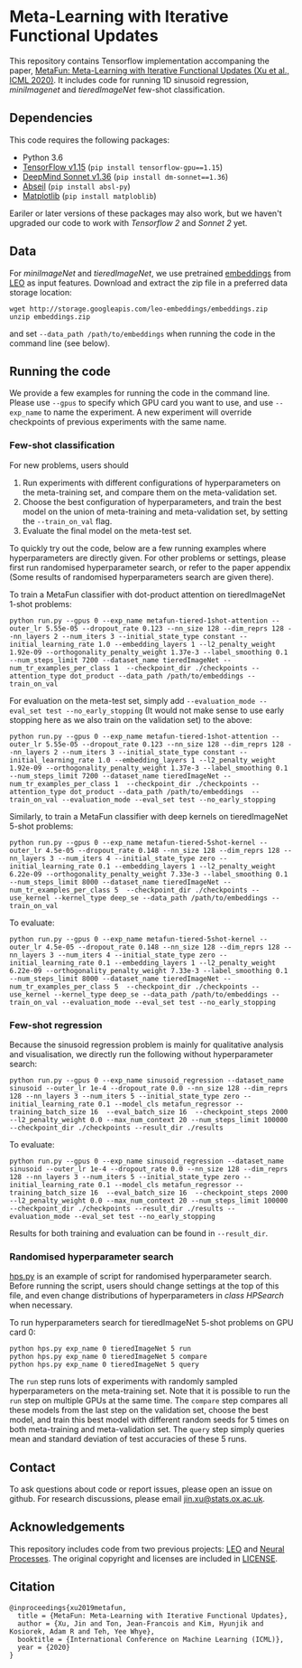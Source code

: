 # Meta-Learning with Iterative Functional Updates

This repository contains Tensorflow implementation accompaning the paper, [MetaFun: Meta-Learning with Iterative Functional Updates (Xu et al., ICML 2020)](https://arxiv.org/abs/1912.02738). It includes code for running 1D sinusoid regression, *miniImagenet* and *tieredImageNet* few-shot classification.


## Dependencies

This code requires the following packages:
* Python 3.6
* [TensorFlow v1.15](https://www.tensorflow.org/install/pip) (`pip install tensorflow-gpu==1.15`)
* [DeepMind Sonnet v1.36](https://github.com/deepmind/sonnet/tree/v1.36)  (`pip install dm-sonnet==1.36`)
* [Abseil](https://github.com/abseil/abseil-py) (`pip install absl-py`)
* [Matplotlib](https://matplotlib.org/3.1.1/users/installing.html) (`pip install matploblib`)

Eariler or later versions of these packages may also work, but we haven't upgraded our code to work with *Tensorflow 2* and *Sonnet 2* yet.

## Data

For *miniImageNet* and *tieredImageNet*, we use pretrained [embeddings](http://storage.googleapis.com/leo-embeddings/embeddings.zip) from [LEO](https://github.com/deepmind/leo) as input features. Download and extract the zip file in a preferred data storage location: 
```
wget http://storage.googleapis.com/leo-embeddings/embeddings.zip
unzip embeddings.zip
```

and set `--data_path /path/to/embeddings` when running the code in the command line (see below). 

## Running the code

We provide a few examples for running the code in the command line. Please use `--gpus` to specify which GPU card you want to use, and use `--exp_name` to name the experiment. A new experiment will override checkpoints of previous experiments with the same name.

### Few-shot classification
For new problems, users should 
1. Run experiments with different configurations of hyperparameters on the meta-training set, and compare them on the meta-validation set.
2. Choose the best configuration of hyperparameters, and train the best model on the union of meta-training and meta-validation set, by setting the `--train_on_val` flag.
3. Evaluate the final model on the meta-test set.

To quickly try out the code, below are a few running examples where hyperparameters are directly given. For other problems or settings, please first run randomised hyperparameter search, or refer to the paper appendix (Some results of randomised hyperparameters search are given there).

To train a MetaFun classifier with dot-product attention on tieredImageNet 1-shot problems:
```
python run.py --gpus 0 --exp_name metafun-tiered-1shot-attention --outer_lr 5.55e-05 --dropout_rate 0.123 --nn_size 128 --dim_reprs 128 --nn_layers 2 --num_iters 3 --initial_state_type constant --initial_learning_rate 1.0 --embedding_layers 1 --l2_penalty_weight 1.92e-09 --orthogonality_penalty_weight 1.37e-3 --label_smoothing 0.1 --num_steps_limit 7200 --dataset_name tieredImageNet --num_tr_examples_per_class 1  --checkpoint_dir ./checkpoints --attention_type dot_product --data_path /path/to/embeddings --train_on_val
```
For evaluation on the meta-test set, simply add `--evaluation_mode --eval_set test --no_early_stopping` (It would not make sense to use early stopping here as we also train on the validation set) to the above:
```
python run.py --gpus 0 --exp_name metafun-tiered-1shot-attention --outer_lr 5.55e-05 --dropout_rate 0.123 --nn_size 128 --dim_reprs 128 --nn_layers 2 --num_iters 3 --initial_state_type constant --initial_learning_rate 1.0 --embedding_layers 1 --l2_penalty_weight 1.92e-09 --orthogonality_penalty_weight 1.37e-3 --label_smoothing 0.1 --num_steps_limit 7200 --dataset_name tieredImageNet --num_tr_examples_per_class 1  --checkpoint_dir ./checkpoints --attention_type dot_product --data_path /path/to/embeddings  --train_on_val --evaluation_mode --eval_set test --no_early_stopping

```

Similarly, to train a MetaFun classifier with deep kernels on tieredImageNet 5-shot problems:
```
python run.py --gpus 0 --exp_name metafun-tiered-5shot-kernel --outer_lr 4.5e-05 --dropout_rate 0.148 --nn_size 128 --dim_reprs 128 --nn_layers 3 --num_iters 4 --initial_state_type zero --initial_learning_rate 0.1 --embedding_layers 1 --l2_penalty_weight 6.22e-09 --orthogonality_penalty_weight 7.33e-3 --label_smoothing 0.1 --num_steps_limit 8000 --dataset_name tieredImageNet --num_tr_examples_per_class 5  --checkpoint_dir ./checkpoints --use_kernel --kernel_type deep_se --data_path /path/to/embeddings --train_on_val
```
To evaluate:
```
python run.py --gpus 0 --exp_name metafun-tiered-5shot-kernel --outer_lr 4.5e-05 --dropout_rate 0.148 --nn_size 128 --dim_reprs 128 --nn_layers 3 --num_iters 4 --initial_state_type zero --initial_learning_rate 0.1 --embedding_layers 1 --l2_penalty_weight 6.22e-09 --orthogonality_penalty_weight 7.33e-3 --label_smoothing 0.1 --num_steps_limit 8000 --dataset_name tieredImageNet --num_tr_examples_per_class 5  --checkpoint_dir ./checkpoints --use_kernel --kernel_type deep_se --data_path /path/to/embeddings --train_on_val --evaluation_mode --eval_set test --no_early_stopping
```

### Few-shot regression 
Because the sinusoid regression problem is mainly for qualitative analysis and visualisation, we directly run the following without hyperparameter search:
```
python run.py --gpus 0 --exp_name sinusoid_regression --dataset_name sinusoid --outer_lr 1e-4 --dropout_rate 0.0 --nn_size 128 --dim_reprs 128 --nn_layers 3 --num_iters 5 --initial_state_type zero --initial_learning_rate 0.1 --model_cls metafun_regressor --training_batch_size 16  --eval_batch_size 16  --checkpoint_steps 2000 --l2_penalty_weight 0.0 --max_num_context 20 --num_steps_limit 100000 --checkpoint_dir ./checkpoints --result_dir ./results
```
To evaluate:
```
python run.py --gpus 0 --exp_name sinusoid_regression --dataset_name sinusoid --outer_lr 1e-4 --dropout_rate 0.0 --nn_size 128 --dim_reprs 128 --nn_layers 3 --num_iters 5 --initial_state_type zero --initial_learning_rate 0.1 --model_cls metafun_regressor --training_batch_size 16  --eval_batch_size 16  --checkpoint_steps 2000 --l2_penalty_weight 0.0 --max_num_context 20 --num_steps_limit 100000 --checkpoint_dir ./checkpoints --result_dir ./results --evaluation_mode --eval_set test --no_early_stopping
```
Results for both training and evaluation can be found in `--result_dir`.


### Randomised hyperparameter search
[hps.py](https://github.com/jinxu06/metafun-tensorflow/blob/master/hps.py) is an example of script for randomised hyperparameter search. Before running the script, users should change settings at the top of this file, and even change distributions of hyperparameters in *class HPSearch* when necessary. 

To run hyperparameters search for tieredImageNet 5-shot problems on GPU card 0:
```
python hps.py exp_name 0 tieredImageNet 5 run
python hps.py exp_name 0 tieredImageNet 5 compare
python hps.py exp_name 0 tieredImageNet 5 query
```

The `run` step runs lots of experiments with randomly sampled hyperparameters on the meta-training set. Note that it is possible to run the `run` step on multiple GPUs at the same time. The `compare` step compares all these models from the last step on the validation set, choose the best model, and train this best model with different random seeds for 5 times on both meta-training and meta-validation set. The `query` step simply queries mean and standard deviation of test accuracies of these 5 runs.

## Contact

To ask questions about code or report issues, please open an issue on github. For research discussions, please email <jin.xu@stats.ox.ac.uk>.

## Acknowledgements

This repository includes code from two previous projects: [LEO](https://github.com/deepmind/leo) and [Neural Processes](https://github.com/deepmind/neural-processes). The original copyright and licenses are included in [LICENSE](https://github.com/jinxu06/metafun-tensorflow/blob/master/LICENSE).

## Citation

```
@inproceedings{xu2019metafun,
  title = {MetaFun: Meta-Learning with Iterative Functional Updates},
  author = {Xu, Jin and Ton, Jean-Francois and Kim, Hyunjik and Kosiorek, Adam R and Teh, Yee Whye},
  booktitle = {International Conference on Machine Learning (ICML)},
  year = {2020}
}
```



